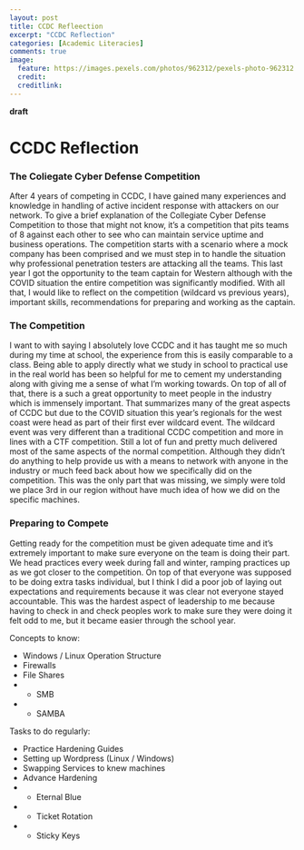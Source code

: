 ```yaml
---
layout: post
title: CCDC Refleection
excerpt: "CCDC Reflection"
categories: [Academic Literacies]
comments: true
image:
  feature: https://images.pexels.com/photos/962312/pexels-photo-962312.jpeg?auto=compress&cs=tinysrgb&dpr=2&h=750&w=1260
  credit: 
  creditlink: 
---
```


**draft**
# CCDC Reflection

### The Coliegate Cyber Defense Competition

After 4 years of competing in CCDC, I have gained many experiences and knowledge in handling of active incident response with attackers on our network. To give a brief explanation of the Collegiate Cyber Defense Competition to those that might not know, it’s a competition that pits teams of 8 against each other to see who can maintain service uptime and business operations. The competition starts with a scenario where a mock company has been comprised and we must step in to handle the situation why professional penetration testers are attacking all the teams. This last year I got the opportunity to the team captain for Western although with the COVID situation the entire competition was significantly modified. With all that, I would like to reflect on the competition (wildcard vs previous years), important skills, recommendations for preparing and working as the captain. 

### The Competition

I want to with saying I absolutely love CCDC and it has taught me so much during my time at school, the experience from this is easily comparable to a class. Being able to apply directly what we study in school to practical use in the real world has been so helpful for me to cement my understanding along with giving me a sense of what I’m working towards. On top of all of that, there is a such a great opportunity to meet people in the industry which is immensely important. That summarizes many of the great aspects of CCDC but due to the COVID situation this year’s regionals for the west coast were head as part of their first ever wildcard event. The wildcard event was very different than a traditional CCDC competition and more in lines with a CTF competition. Still a lot of fun and pretty much delivered most of the same aspects of the normal competition. Although they didn’t do anything to help provide us with a means to network with anyone in the industry or much feed back about how we specifically did on the competition. This was the only part that was missing, we simply were told we place 3rd in our region without have much idea of how we did on the specific machines.

### Preparing to Compete

Getting ready for the competition must be given adequate time and it’s extremely important to make sure everyone on the team is doing their part. We head practices every week during fall and winter, ramping practices up as we got closer to the competition. On top of that everyone was supposed to be doing extra tasks individual, but I think I did a poor job of laying out expectations and requirements because it was clear not everyone stayed accountable. This was the hardest aspect of leadership to me because having to check in and check peoples work to make sure they were doing it felt odd to me, but it became easier through the school year. 

Concepts to know:
* Windows / Linux Operation Structure
* Firewalls
* File Shares
* * SMB
* * SAMBA

Tasks to do regularly:
* Practice Hardening Guides
* Setting up Wordpress (Linux / Windows)
* Swapping Services to knew machines
* Advance Hardening
* * Eternal Blue
* * Ticket Rotation
* * Sticky Keys
